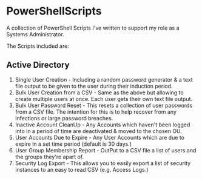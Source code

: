 # PowerShellScripts
A collection of PowerShell Scripts I've written to support my role as a Systems Administrator.

The Scripts included are:

## Active Directory

1. Single User Creation - Including a random password generator & a text file output to be given to the user during their induction period.
2. Bulk User Creation from a CSV - Same as the above but allowing to create multiple users at once. Each user gets their own text file output. 
3. Bulk User Password Reset - This resets a collection of user passwords from a CSV file. The intention for this is to help recover from any infections or large password breaches.
4. Inactive Account CleanUp - Any Accounts which haven't been logged into in a period of time are deactivated & moved to the chosen OU.
5. User Accounts Due to Expire - Any User Accounts which are due to expire in a set time period (default is 30 days.)
6. User Group Membership Report - OutPut to a CSV file a list of users and the groups they're apart of. 
7. Security Log Export - This allows you to easily export a list of security instances to an easy to read CSV (e.g. Access Logs.)


